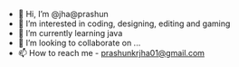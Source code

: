 - 👋 Hi, I’m @jha@prashun
- 👀 I’m interested in coding, designing, editing and gaming
- 🌱 I’m currently learning java
- 💞️ I’m looking to collaborate on ...
- 📫 How to reach me - prashunkrjha01@gmail.com

<!---
badboy010/badboy010 is a ✨ special ✨ repository because its `README.md` (this file) appears on your GitHub profile.
You can click the Preview link to take a look at your changes.
--->
